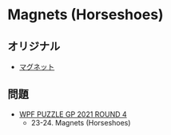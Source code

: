 # Magnets (Horseshoes)

## オリジナル
- [マグネット](magnets.md)

## 問題
- [WPF PUZZLE GP 2021 ROUND 4](../questions/wpfpgp2021-4.md)
	- 23-24. Magnets (Horseshoes)
